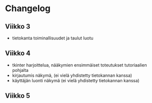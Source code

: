 # Changelog

## Viikko 3

- tietokanta toiminallisuudet ja taulut luotu

## Viikko 4

- tkinter harjoittelua, nääkymien ensimmäiset toteutukset tutoriaalien pohjalta
- kirjautumis näkymä, (ei vielä yhdistetty tietokannan kanssa)
- käyttäjän luonti näkymä (ei vielä yhdistetty tietokannan kanssa)

## Viikko 5

